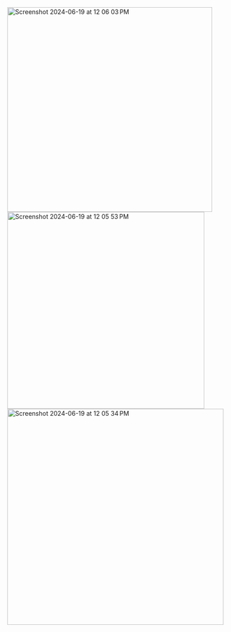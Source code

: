 <img width="468" alt="Screenshot 2024-06-19 at 12 06 03 PM" src="https://github.com/Simpson-Computer-Technologies-Research/zod__react-hook-form/assets/75189508/9c6e8667-eab8-4875-91e6-545589412a09">
<img width="450" alt="Screenshot 2024-06-19 at 12 05 53 PM" src="https://github.com/Simpson-Computer-Technologies-Research/zod__react-hook-form/assets/75189508/c4ac8f2c-8c18-4224-b67f-169b54c267a8">
<img width="494" alt="Screenshot 2024-06-19 at 12 05 34 PM" src="https://github.com/Simpson-Computer-Technologies-Research/zod__react-hook-form/assets/75189508/a2de0fda-6fb6-460c-bd1a-6cc1e4c869f4">
